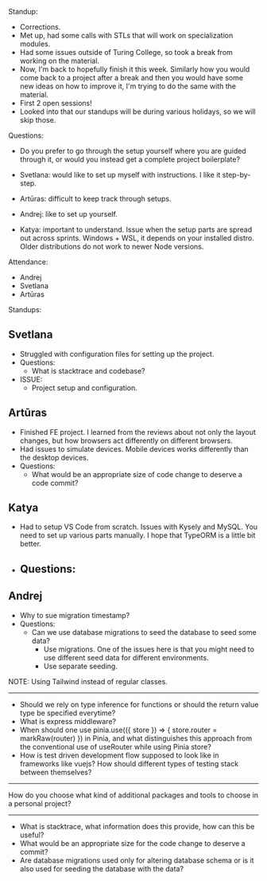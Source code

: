 Standup:

  - Corrections.
  - Met up, had some calls with STLs that will work on specialization modules.
  - Had some issues outside of Turing College, so took a break from working on the material.
  - Now, I'm back to hopefully finish it this week. Similarly how you would come back to a project after a break and then you would have some new ideas on how to improve it, I'm trying to do the same with the material.
  - First 2 open sessions!
  - Looked into that our standups will be during various holidays, so we will skip those.

Questions:
  - Do you prefer to go through the setup yourself where you are guided through it, or would you instead get a complete project boilerplate?

  - Svetlana: would like to set up myself with instructions. I like it step-by-step.
  - Artūras: difficult to keep track through setups.
  - Andrej: like to set up yourself.
  - Katya: important to understand. Issue when the setup parts are spread out across sprints. Windows + WSL, it depends on your installed distro. Older distributions do not work to newer Node versions.

Attendance:
  - Andrej
  - Svetlana
  - Artūras

Standups:

## Svetlana
- Struggled with configuration files for setting up the project.
- Questions:
  - What is stacktrace and codebase?
- ISSUE:
  - Project setup and configuration.

## Artūras

- Finished FE project. I learned from the reviews about not only the layout changes, but how browsers act differently on different browsers.
- Had issues to simulate devices. Mobile devices works differently than the desktop devices.
- Questions:
  - What would be an appropriate size of code change to deserve a code commit?

## Katya

- Had to setup VS Code from scratch. Issues with Kysely and MySQL. You need to set up various parts manually. I hope that TypeORM is a little bit better.
- Questions:
  -

## Andrej

- Why to sue migration timestamp?
- Questions:
  - Can we use database migrations to seed the database to seed some data?
    - Use migrations. One of the issues here is that you might need to use different seed data for different environments.
    - Use separate seeding.

NOTE: Using Tailwind instead of regular classes.

---

- Should we rely on type inference for functions or should the return value type be specified everytime?
- What is express middleware?
- When should one use pinia.use(({ store }) => { store.router = markRaw(router) }) in Pinia, and what distinguishes this approach from the conventional use of useRouter while using Pinia store?
- How is test driven development flow supposed to look like in frameworks like vuejs? How should different types of testing stack between themselves?

---

How do you choose what kind of additional packages and tools to choose in a personal project?

---

- What is stacktrace, what information does this provide, how can this be useful?
- What would be an appropriate size for the code change to deserve a commit?
- Are database migrations used only for altering database schema or is it also used for seeding the database with the data?
